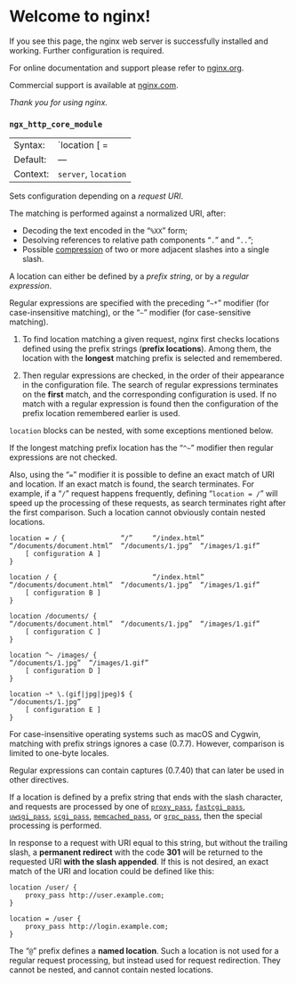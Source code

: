 # Welcome to nginx!

If you see this page, the nginx web server is successfully installed and working. Further configuration is required.

For online documentation and support please refer to [nginx.org](https://nginx.org/).

Commercial support is available at [nginx.com](https://nginx.com/).

_Thank you for using nginx._

### `ngx_http_core_module`

|     |     |
| --- | --- |
| Syntax: | `location [ = | ~ | ~* | ^~ ] uri { ... }`<br>`location @name { ... }` |
| Default: | — |
| Context: | `server`, `location` |

Sets configuration depending on a _request URI_.

The matching is performed against a normalized URI, after:
- Decoding the text encoded in the “`%XX`” form;
- Desolving references to relative path components “`.`” and “`..`”;
- Possible [compression](http://nginx.org/en/docs/http/ngx_http_core_module.html#merge_slashes) of two or more adjacent slashes into a single slash.

A location can either be defined by a _prefix string_, or by a _regular expression_.

Regular expressions are specified with the preceding “`~*`” modifier (for case-insensitive matching), or the “`~`” modifier (for case-sensitive matching).

1. To find location matching a given request, nginx first checks locations defined using the prefix strings (__prefix locations__). Among them, the location with the __longest__ matching prefix is selected and remembered.

2. Then regular expressions are checked, in the order of their appearance in the configuration file. The search of regular expressions terminates on the __first__ match, and the corresponding configuration is used. If no match with a regular expression is found then the configuration of the prefix location remembered earlier is used. 

`location` blocks can be nested, with some exceptions mentioned below.

If the longest matching prefix location has the “`^~`” modifier then regular expressions are not checked. 

Also, using the “`=`” modifier it is possible to define an exact match of URI and location. If an exact match is found, the search terminates. For example, if a “`/`” request happens frequently, defining “`location = /`” will speed up the processing of these requests, as search terminates right after the first comparison. Such a location cannot obviously contain nested locations.

    location = / {              “/”     “/index.html”   “/documents/document.html”  “/documents/1.jpg”  “/images/1.gif”
        [ configuration A ]
    }

    location / {                        “/index.html”   “/documents/document.html”  “/documents/1.jpg”  “/images/1.gif”
        [ configuration B ]
    }

    location /documents/ {                              “/documents/document.html”  “/documents/1.jpg”  “/images/1.gif”
        [ configuration C ]
    }

    location ^~ /images/ {                                                          “/documents/1.jpg”  “/images/1.gif”
        [ configuration D ]
    }

    location ~* \.(gif|jpg|jpeg)$ {                                                 “/documents/1.jpg”
        [ configuration E ]
    }

For case-insensitive operating systems such as macOS and Cygwin, matching with prefix strings ignores a case (0.7.7). However, comparison is limited to one-byte locales.

Regular expressions can contain captures (0.7.40) that can later be used in other directives.

If a location is defined by a prefix string that ends with the slash character, and requests are processed by one of [`proxy_pass`](http://nginx.org/en/docs/http/ngx_http_proxy_module.html#proxy_pass), [`fastcgi_pass`](http://nginx.org/en/docs/http/ngx_http_fastcgi_module.html#fastcgi_pass), [`uwsgi_pass`](http://nginx.org/en/docs/http/ngx_http_uwsgi_module.html#uwsgi_pass), [`scgi_pass`](http://nginx.org/en/docs/http/ngx_http_scgi_module.html#scgi_pass), [`memcached_pass`](http://nginx.org/en/docs/http/ngx_http_memcached_module.html#memcached_pass), or [`grpc_pass`](http://nginx.org/en/docs/http/ngx_http_grpc_module.html#grpc_pass), then the special processing is performed.

In response to a request with URI equal to this string, but without the trailing slash, a __permanent redirect__ with the code __301__ will be returned to the requested URI __with the slash appended__. If this is not desired, an exact match of the URI and location could be defined like this:

    location /user/ {
        proxy_pass http://user.example.com;
    }

    location = /user {
        proxy_pass http://login.example.com;
    }

The “`@`” prefix defines a __named location__. Such a location is not used for a regular request processing, but instead used for request redirection. They cannot be nested, and cannot contain nested locations.
